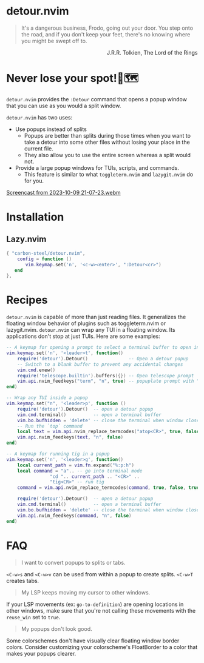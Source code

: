 # detour.nvim
> It's a dangerous business, Frodo, going out your door. You step onto the road, and if you don't keep your feet, there's no knowing where you might be swept off to.

<div dir="rtl">
J.R.R. Tolkien, The Lord of the Rings 
</div>

# Never lose your spot!📍🗺️
`detour.nvim` provides the `:Detour` command that opens a popup window that you can use as you would a split window.

`detour.nvim` has two uses:
* Use popups instead of splits
    * Popups are better than splits during those times when you want to take a detour into some other files without losing your place in the current file.
    * They also allow you to use the entire screen whereas a split would not.
* Provide a large popup windows for TUIs, scripts, and commands.
    * This feature is similar to what `toggleterm.nvim` and `lazygit.nvim` do for you.

[Screencast from 2023-10-09 21-07-23.webm](https://github.com/carbon-steel/detour.nvim/assets/7697639/0326878b-d249-4d50-b7d1-193878f222d8)

# Installation

## Lazy.nvim

```lua
{ "carbon-steel/detour.nvim",
    config = function ()
       vim.keymap.set('n', '<c-w><enter>', ":Detour<cr>")
   end
},
```

# Recipes
`detour.nvim` is capable of more than just reading files. It generalizes the floating window behavior of plugins such as toggleterm.nvim or lazygit.nvim. `detour.nvim` can wrap any TUI in a floating window. Its applications don't stop at just TUIs. Here are some examples:

```lua
-- A keymap for opening a prompt to select a terminal buffer to open in a popup
vim.keymap.set('n', '<leader>t', function()
    require('detour').Detour()               -- Open a detour popup
    -- Switch to a blank buffer to prevent any accidental changes
    vim.cmd.enew()
    require('telescope.builtin').buffers({}) -- Open telescope prompt
    vim.api.nvim_feedkeys("term", "n", true) -- popuplate prompt with "term"
end)

-- Wrap any TUI inside a popup
vim.keymap.set("n", '<leader>p', function ()
    require('detour').Detour()  -- open a detour popup
    vim.cmd.terminal()          -- open a terminal buffer
    vim.bo.bufhidden = 'delete' -- close the terminal when window closes
    -- Run the `top` command
    local text = vim.api.nvim_replace_termcodes("atop<CR>", true, false, true)
    vim.api.nvim_feedkeys(text, "n", false)
end)

-- A keymap for running tig in a popup
vim.keymap.set('n', '<leader>g', function()
    local current_path = vim.fn.expand("%:p:h")
    local command = "a".. -- go into terminal mode
                "cd ".. current_path .. "<CR>" ..
                "tig<CR>" -- run tig
    command = vim.api.nvim_replace_termcodes(command, true, false, true)

    require('detour').Detour()  -- open a detour popup
    vim.cmd.terminal()          -- open a terminal buffer
    vim.bo.bufhidden = 'delete' -- close the terminal when window closes
    vim.api.nvim_feedkeys(command, "n", false)
end)
```

# FAQ
> I want to convert popups to splits or tabs.

`<C-w>s` and `<C-w>v` can be used from within a popup to create splits. `<C-w>T` creates tabs.

> My LSP keeps moving my cursor to other windows.

If your LSP movements (ex: `go-to-definition`) are opening locations in other windows, make sure that you're not calling these movements with the `reuse_win` set to `true`.

> My popups don't look good.

Some colorschemes don't have visually clear floating window border colors. Consider customizing your colorscheme's FloatBorder to a color that makes your popups clearer.

